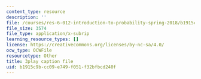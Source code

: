 ```yaml
---
content_type: resource
description: ''
file: /courses/res-6-012-introduction-to-probability-spring-2018/b1915c9bcc09e749f051f32bfbcd240f_JZkT3NU2mPM.srt
file_size: 3574
file_type: application/x-subrip
learning_resource_types: []
license: https://creativecommons.org/licenses/by-nc-sa/4.0/
ocw_type: OCWFile
resourcetype: Other
title: 3play caption file
uid: b1915c9b-cc09-e749-f051-f32bfbcd240f
---
```

